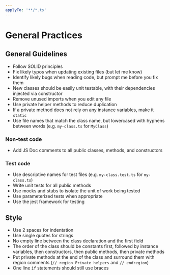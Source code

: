 ```yaml
---
applyTo: '**/*.ts'
---
```


# General Practices

## General Guidelines

- Follow SOLID principles
- Fix likely typos when updating existing files (but let me know)
- Identify likely bugs when reading code, but prompt me before you fix them
- New classes should be easily unit testable, with their dependencies injected via constructor
- Remove unused imports when you edit any file
- Use private helper methods to reduce duplication
- If a private method does not rely on any instance variables, make it `static`
- Use file names that match the class name, but lowercased with hyphens between words (e.g. `my-class.ts` for `MyClass`)

### Non-test code

- Add JS Doc comments to all public classes, methods, and constructors

### Test code

- Use descriptive names for test files (e.g. `my-class.test.ts` for `my-class.ts`)
- Write unit tests for all public methods
- Use mocks and stubs to isolate the unit of work being tested
- Use parameterized tests when appropriate
- Use the jest framework for testing

## Style

- Use 2 spaces for indentation
- Use single quotes for strings
- No empty line between the class declaration and the first field
- The order of the class should be constants first, followed by instance variables, then constructors, then public methods, then private methods
- Put private methods at the end of the class and surround them with region comments (`// region Private helpers` and `// endregion`)
- One line `if` statements should still use braces
